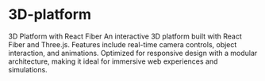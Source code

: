 # 3D-platform
3D Platform with React Fiber  An interactive 3D platform built with React Fiber and Three.js. Features include real-time camera controls, object interaction, and animations. Optimized for responsive design with a modular architecture, making it ideal for immersive web experiences and simulations.
